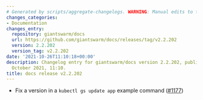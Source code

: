 ```yaml
---
# Generated by scripts/aggregate-changelogs. WARNING: Manual edits to this files will be overwritten.
changes_categories:
- Documentation
changes_entry:
  repository: giantswarm/docs
  url: https://github.com/giantswarm/docs/releases/tag/v2.2.202
  version: 2.2.202
  version_tag: v2.2.202
date: '2021-10-26T11:10:18+00:00'
description: Changelog entry for giantswarm/docs version 2.2.202, published on 26
  October 2021, 11:10.
title: docs release v2.2.202
---
```


- Fix a version in a `kubectl gs update app` example command ([#1177](https://github.com/giantswarm/docs/pull/1177))
